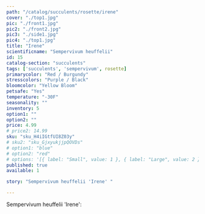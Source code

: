```yaml
---
path: "/catalog/succulents/rosette/irene"
cover: "./top1.jpg"
pic: "./front1.jpg"
pic2: "./front2.jpg"
pic3: "./side1.jpg"
pic4: "./top1.jpg"
title: "Irene"
scientificname: "Sempervivum heuffelii"
id: 15
catalog-section: "succulents"
tags: ['succulents', 'sempervivum', rosette]
primarycolor: "Red / Burgundy"
stresscolors: "Purple / Black"
bloomcolor: "Yellow Bloom"
petsafe: "Yes"
temperature: "-30F"
seasonality: ""
inventory: 5
option1: ""
option2: ""
price: 4.99
# price2: 14.99
sku: "sku_H4iIGtfUI8Z03y"
# sku2: "sku_GjxyukjjpQOVDs"
# option1: "blue"
# option2: "red"
# options: '[{ label: "Small", value: 1 }, { label: "Large", value: 2 }]'
published: true
available: 1

story: "Sempervivum heuffelii 'Irene' "

---
```

Sempervivum heuffelii 'Irene': 